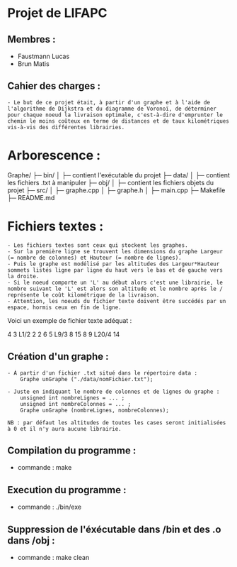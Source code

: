 # Projet de LIFAPC

## Membres :
 - Faustmann Lucas
 - Brun Matis

## Cahier des charges :
    - Le but de ce projet était, à partir d'un graphe et à l'aide de l'algorithme de Dijkstra et du diagramme de Voronoï, de déterminer pour chaque noeud la livraison optimale, c'est-à-dire d'emprunter le chemin le moins coûteux en terme de distances et de taux kilométriques vis-à-vis des différentes librairies.

# Arborescence :
Graphe/
   ├─ bin/
   │  ├─ contient l'exécutable du projet
   ├─ data/
   │  ├─ contient les fichiers .txt à manipuler
   ├─ obj/
   │  ├─ contient les fichiers objets du projet 
   ├─ src/
   │  ├─ graphe.cpp
   │  ├─ graphe.h
   │  ├─ main.cpp
   ├─ Makefile
   ├─ README.md

# Fichiers textes : 
    - Les fichiers textes sont ceux qui stockent les graphes.
    - Sur la première ligne se trouvent les dimensions du graphe Largeur (= nombre de colonnes) et Hauteur (= nombre de lignes).
    - Puis le graphe est modélisé par les altitudes des Largeur*Hauteur sommets listés ligne par ligne du haut vers le bas et de gauche vers la droite.
    - Si le noeud comporte un 'L' au début alors c'est une librairie, le nombre suivant le 'L' est alors son altitude et le nombre après le / représente le coût kilométrique de la livraison.
    - Attention, les noeuds du fichier texte doivent être succédés par un espace, hormis ceux en fin de ligne.

Voici un exemple de fichier texte adéquat :

4 3
L1/2 2 2 6
5 L9/3 8 15
8 9 L20/4 14

## Création d'un graphe :
    - À partir d'un fichier .txt situé dans le répertoire data :
        Graphe unGraphe ("./data/nomFichier.txt");

    - Juste en indiquant le nombre de colonnes et de lignes du graphe :
        unsigned int nombreLignes = ... ;
        unsigned int nombreColonnes = ... ;
        Graphe unGraphe (nombreLignes, nombreColonnes);
    
    NB : par défaut les altitudes de toutes les cases seront initialisées à 0 et il n'y aura aucune librairie.

## Compilation du programme :
 - commande : make

## Execution du programme :
 - commande : ./bin/exe

## Suppression de l'éxécutable dans /bin et des .o dans /obj : 
 - commande : make clean 
